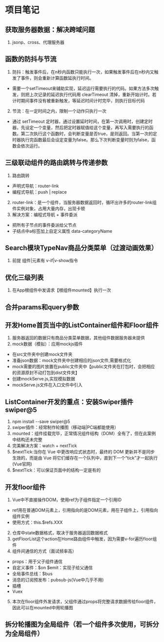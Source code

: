 # 项目笔记

## 获取服务器数据：解决跨域问题
1. jsonp、cross、代理服务器

## 函数的防抖与节流
1. 防抖：触发事件后，在n秒内函数只能执行一次，如果触发事件后在n秒内又触发了事件，则会重新计算函数延执行时间。
* 需要一个setTimeout来辅助实现，延迟运行需要执行的代码。如果方法多次触发，则把上次记录的延迟执行代码用 clearTimeout 清掉，重新开始计时。若计时期间事件没有被重新触发，等延迟时间计时完毕，则执行目标代码
2. 节流：在一定时间之内，限制一个动作只执行一次
* 通过 setTimeout 定时器，通过设置延时时间，在第一次调用时，创建定时器，先设定一个变量，然后把定时器赋值给这个变量，再写入需要执行的函数。第二次执行这个函数时，会判断变量是否true，是则返回。当第一次的定时器执行完函数最后会设定变量为false。那么下次判断变量时则为false，函数会依次运行。


## 三级联动组件的路由跳转与传递参数
1. 路由跳转<br>
* 声明式导航：router-link<br>
* 编程式导航：push | replace<br>
2. router-link：是一个组件，当服务器数据返回时，循环出许多的router-link组件实例对象，占用大量内存，出现卡顿
3. 解决方案：编程式导航 + 事件委派 
* 把所有子节点的事件委派给父节点
* 子结点中a标签加上自定义属性 data-categoryName

## Search模块TypeNav商品分类菜单（过渡动画效果）
1. 前提 组件|元素有 v-if|v-show指令

## 优化三级列表   
1. 在App根组件中发请求【根组件mounted】执行一次       

## 合并params和query参数

## 开发Home首页当中的ListContainer组件和Floor组件
1. 服务器返回的数据只有商品分类菜单数据，其他组件数据服务器未提供
2. mock数据（模拟）：应用mockjs插件
* 在src文件夹中创建mock文件夹
* 准备json数据：mock文件夹中创建相应的json文件,需要格式化
* mock需要的图片放置在public文件夹中【public文件夹在打包时，会把相应的资源原封不动打包到dist文件夹】
* 创建mockServe.js,实现模拟数据
* mockServe.js文件在入口文件中引入

## ListContainer开发的重点：安装Swiper插件swiper@5
1. npm install --save swiper@5
2. swiper插件：经常制作轮播图（移动端|PC端都能使用）
3. mounted：组件挂载完毕，正常情况组件结构（DOM）全有了，但在此案例中结构还未完整
4. 完美解决方案：watch + nextTick
5. $nextTick:当你在 Vue 中更改响应式状态时，最终的 DOM 更新并不是同步生效的，而是由 Vue 将它们缓存在一个队列中，直到下一个“tick”才一起执行(Vue官网)
6. $nextTick：可以保证页面中的结构一定是有的

## 开发floor组件
1. Vue中不直接操作DOM，使用ref为子组件指定一个引用ID
* ref用在普通DOM元素上，引用指向的是DOM元素，用在子组件上，引用指向组件实例
* 使用方式：this.$refs.XXX
2. 仓库中state数据格式，取决于服务器返回数据格式
3. getFloorList这个action在Home路由组件中触发，因为需要v-for遍历floor组件
4. 组件间通信的方式（面试频率高）
* props：用于父子组件通信
* 自定义事件：$on $emit：实现子给父通信
* 全局事件总线：$bus 
* 消息的订阅预发布：pubsub-js(Vue中几乎不用)
* 插槽
* Vuex
5. 本次在floor组件外发请求，父组件通过props将完整请求数据传给floor组件，因此可以在mounted中用轮播图

## 拆分轮播图为全局组件（若一个组件多次使用，可拆分为全局组件）
        